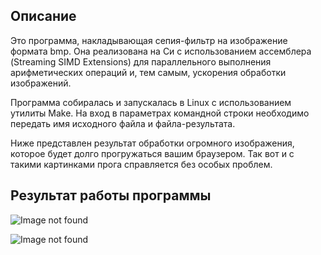 ## Описание

Это программа, накладывающая сепия-фильтр на изображение формата bmp. Она реализована на Си с использованием ассемблера (Streaming SIMD Extensions) для параллельного выполнения арифметических операций и, тем самым, ускорения обработки изображений.

Программа собиралась и запускалась в Linux с использованием утилиты Make. На вход в параметрах командной строки необходимо передать имя исходного файла и файла-результата.

Ниже представлен результат обработки огромного изображения, которое будет долго прогружаться вашим браузером. Так вот и с такими картинками прога справляется без особых проблем.

## Результат работы программы

![Image not found](/second_course/low_level_programming/lab5/result/src.bmp)

![Image not found](/second_course/low_level_programming/lab5/result/dest.bmp)